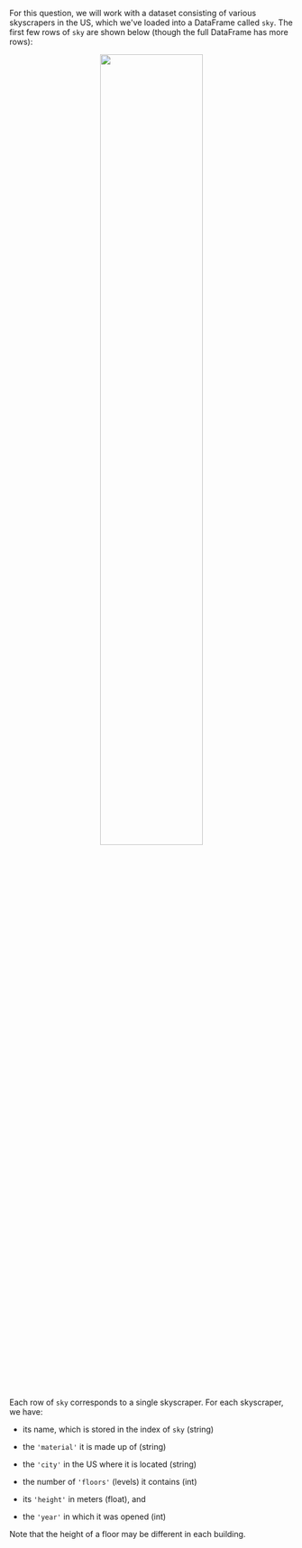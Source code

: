For this question, we will work with a dataset consisting of various skyscrapers in the US, which we've loaded into a DataFrame called `sky`. The first few rows of `sky` are shown below (though the full DataFrame has more rows):

<center><img src='../assets/images/wi22-midterm/sky.png' width=60%></center>

<p>&nbsp;</p>

Each row of `sky` corresponds to a single skyscraper. For each skyscraper, we have:

* its name, which is stored in the index of `sky` (string)

* the `'material'` it is made up of (string)

* the `'city'` in the US where it is located (string)

* the number of `'floors'` (levels) it contains (int)

* its `'height'` in meters (float), and 

* the `'year'` in which it was opened (int)

Note that the height of a floor may be different in each building.
